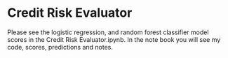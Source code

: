 # Credit Risk Evaluator

Please see the logistic regression, and random forest classifier model scores in the Credit Risk Evaluator.ipynb. In the note book you will see my code, scores, predictions and notes.
